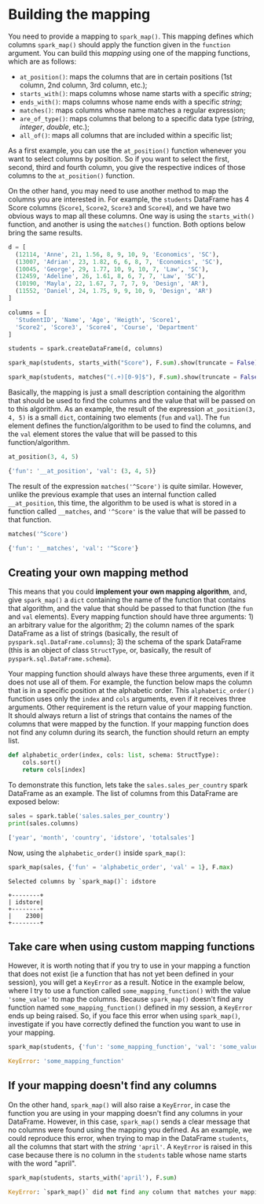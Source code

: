 # Building the mapping

You need to provide a mapping to `spark_map()`. This mapping defines which columns `spark_map()` should apply the function given in the `function` argument. You can build this *mapping* using one of the mapping functions, which are as follows:

- `at_position()`: maps the columns that are in certain positions (1st column, 2nd column, 3rd column, etc.);
- `starts_with()`: maps columns whose name starts with a specific *string*;
- `ends_with()`: maps columns whose name ends with a specific *string*;
- `matches()`: maps columns whose name matches a regular expression;
- `are_of_type()`: maps columns that belong to a specific data type (*string*, *integer*, *double*, etc.);
- `all_of()`: maps all columns that are included within a specific list;

As a first example, you can use the `at_position()` function whenever you want to select columns by position. So if you want to select the first, second, third and fourth column, you give the respective indices of those columns to the `at_position()` function.

On the other hand, you may need to use another method to map the columns you are interested in. For example, the `students` DataFrame has 4 Score columns (`Score1`, `Score2`, `Score3` and `Score4`), and we have two obvious ways to map all these columns. One way is using the `starts_with()` function, and another is using the `matches()` function. Both options below bring the same results.

```python
d = [
  (12114, 'Anne', 21, 1.56, 8, 9, 10, 9, 'Economics', 'SC'),
  (13007, 'Adrian', 23, 1.82, 6, 6, 8, 7, 'Economics', 'SC'),
  (10045, 'George', 29, 1.77, 10, 9, 10, 7, 'Law', 'SC'),
  (12459, 'Adeline', 26, 1.61, 8, 6, 7, 7, 'Law', 'SC'),
  (10190, 'Mayla', 22, 1.67, 7, 7, 7, 9, 'Design', 'AR'),
  (11552, 'Daniel', 24, 1.75, 9, 9, 10, 9, 'Design', 'AR')
]

columns = [
  'StudentID', 'Name', 'Age', 'Heigth', 'Score1',
  'Score2', 'Score3', 'Score4', 'Course', 'Department'
] 

students = spark.createDataFrame(d, columns)

spark_map(students, starts_with("Score"), F.sum).show(truncate = False)
```

```python
spark_map(students, matches("(.+)[0-9]$"), F.sum).show(truncate = False)
```


Basically, the mapping is just a small description containing the algorithm that should be used to find the columns and the value that will be passed on to this algorithm. As an example, the result of the expression `at_position(3, 4, 5)` is a small `dict`, containing two elements (`fun` and `val`). The `fun` element defines the function/algorithm to be used to find the columns, and the `val` element stores the value that will be passed to this function/algorithm.

```python
at_position(3, 4, 5)
```
```python
{'fun': '__at_position', 'val': (3, 4, 5)}
```

The result of the expression `matches('^Score')` is quite similar. However, unlike the previous example that uses an internal function called `__at_position`, this time, the algorithm to be used is what is stored in a function called `__matches`, and `'^Score'` is the value that will be passed to that function.

```python
matches('^Score')
```
```python
{'fun': '__matches', 'val': '^Score'}
```

## Creating your own mapping method

This means that you could **implement your own mapping algorithm**, and, give `spark_map()` a `dict` containing the name of the function that contains that algorithm, and the value that should be passed to that function (the `fun` and `val` elements). Every mapping function should have three arguments: 1) an arbitrary value for the algorithm; 2) the column names of the spark DataFrame as a list of strings (basically, the result of `pyspark.sql.DataFrame.columns`); 3) the schema of the spark DataFrame (this is an object of class `StructType`, or, basically, the result of `pyspark.sql.DataFrame.schema`). 

Your mapping function should always have these three arguments, even if it does not use all of them. For example, the function below maps the column that is in a specific position at the alphabetic order. This `alphabetic_order()` function uses only the `index` and `cols` arguments, even if it receives three arguments. Other requirement is the return value of your mapping function. It should always return a list of strings that contains the names of the columns that were mapped by the function. If your mapping function does not find any column during its search, the function should return an empty list.

```python
def alphabetic_order(index, cols: list, schema: StructType):
    cols.sort()
    return cols[index]
```

To demonstrate this function, lets take the `sales.sales_per_country` spark DataFrame as an example. The list of columns from this DataFrame are exposed below:

```python
sales = spark.table('sales.sales_per_country')
print(sales.columns)
```

```python
['year', 'month', 'country', 'idstore', 'totalsales']
```

Now, using the `alphabetic_order()` inside `spark_map()`:

```python
spark_map(sales, {'fun' = 'alphabetic_order', 'val' = 1}, F.max)
```

```
Selected columns by `spark_map()`: idstore

+--------+
| idstore|
+--------+
|    2300|
+--------+
```



## Take care when using custom mapping functions

However, it is worth noting that if you try to use in your mapping a function that does not exist (ie a function that has not yet been defined in your session), you will get a `KeyError` as a result. Notice in the example below, where I try to use a function called `some_mapping_function()` with the value `'some_value'` to map the columns. Because `spark_map()` doesn't find any function named `some_mapping_function()` defined in my session, a `KeyError` ends up being raised. So, if you face this error when using `spark_map()`, investigate if you have correctly defined the function you want to use in your mapping.

```python
spark_map(students, {'fun': 'some_mapping_function', 'val': 'some_value'}, F.sum)
```

```python
KeyError: 'some_mapping_function'
```

## If your mapping doesn't find any columns

On the other hand, `spark_map()` will also raise a `KeyError`, in case the function you are using in your mapping doesn't find any columns in your DataFrame. However, in this case, `spark_map()` sends a clear message that no columns were found using the mapping you defined. As an example, we could reproduce this error, when trying to map in the DataFrame `students`, all the columns that start with the *string* `'april'`. A `KeyError` is raised in this case because there is no column in the `students` table whose name starts with the word "april".

```python
spark_map(students, starts_with('april'), F.sum)
```
```python
KeyError: `spark_map()` did not find any column that matches your mapping!
```
